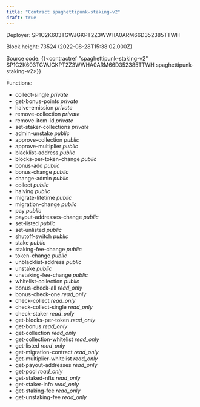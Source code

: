 ```yaml
---
title: "Contract spaghettipunk-staking-v2"
draft: true
---
```

Deployer: SP1C2K603TGWJGKPT2Z3WWHA0ARM66D352385TTWH


 



Block height: 73524 (2022-08-28T15:38:02.000Z)

Source code: {{<contractref "spaghettipunk-staking-v2" SP1C2K603TGWJGKPT2Z3WWHA0ARM66D352385TTWH spaghettipunk-staking-v2>}}

Functions:

* collect-single _private_
* get-bonus-points _private_
* halve-emission _private_
* remove-collection _private_
* remove-item-id _private_
* set-staker-collections _private_
* admin-unstake _public_
* approve-collection _public_
* approve-multiplier _public_
* blacklist-address _public_
* blocks-per-token-change _public_
* bonus-add _public_
* bonus-change _public_
* change-admin _public_
* collect _public_
* halving _public_
* migrate-lifetime _public_
* migration-change _public_
* pay _public_
* payout-addresses-change _public_
* set-listed _public_
* set-unlisted _public_
* shutoff-switch _public_
* stake _public_
* staking-fee-change _public_
* token-change _public_
* unblacklist-address _public_
* unstake _public_
* unstaking-fee-change _public_
* whitelist-collection _public_
* bonus-check-all _read_only_
* bonus-check-one _read_only_
* check-collect _read_only_
* check-collect-single _read_only_
* check-staker _read_only_
* get-blocks-per-token _read_only_
* get-bonus _read_only_
* get-collection _read_only_
* get-collection-whitelist _read_only_
* get-listed _read_only_
* get-migration-contract _read_only_
* get-multiplier-whitelist _read_only_
* get-payout-addresses _read_only_
* get-pool _read_only_
* get-staked-nfts _read_only_
* get-staker-info _read_only_
* get-staking-fee _read_only_
* get-unstaking-fee _read_only_

